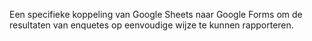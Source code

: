 Een specifieke koppeling van Google Sheets naar Google Forms om de resultaten van enquetes op eenvoudige wijze te kunnen rapporteren.